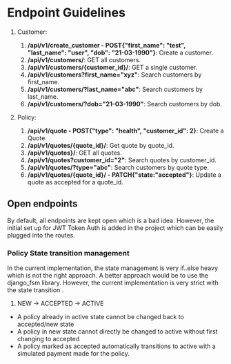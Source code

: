 # Endpoint Guidelines

1. Customer:
   1. **/api/v1/create_customer - POST{"first_name": "test", "last_name": "user", "dob": "21-03-1990"}**: Create a customer.
   2. **/api/v1/customers/**: GET all customers.
   3. **/api/v1/customers/{customer_id}/**: GET a single customer.
   4. **/api/v1/customers?first_name="xyz"**: Search customers by first_name.
   5. **/api/v1/customers/?last_name="abc"**: Search customers by last_name.
   6. **/api/v1/customers/?dob="21-03-1990"**: Search customers by dob.


2. Policy:
   1. **/api/v1/quote - POST{"type": "health", "customer_id": 2}**: Create a Quote.
   2. **/api/v1/quotes/{quote_id}/**: Get quote by quote_id.
   3. **/api/v1/quotes}/**: GET all quotes.
   4. **/api/v1/quotes?customer_id="2"**: Search quotes by customer_id.
   5. **/api/v1/quotes/?type="abc"**: Search customers by quote type.
   6. **/api/v1/quotes/{quote_id}/ - PATCH{"state:"accepted"}**: Update a quote as accepted for a quote_id.


## Open endpoints
By default, all endpoints are kept open which is a bad idea. However, the initial set up for JWT Token Auth
is added in the project which can be easily plugged into the routes.

### Policy State transition management
In the current implementation, the state management is very if..else heavy which is not the right approach.
A better approach would be to use the django_fsm library. However, the current implementation is very strict
with the state transition .
 1. NEW -> ACCEPTED -> ACTIVE

* A policy already in active state cannot be changed back to accepted/new state
* A policy in new state cannot directly be changed to active without first changing to accepted
* A policy marked as accepted automatically transitions to active with a simulated payment made for the policy.

